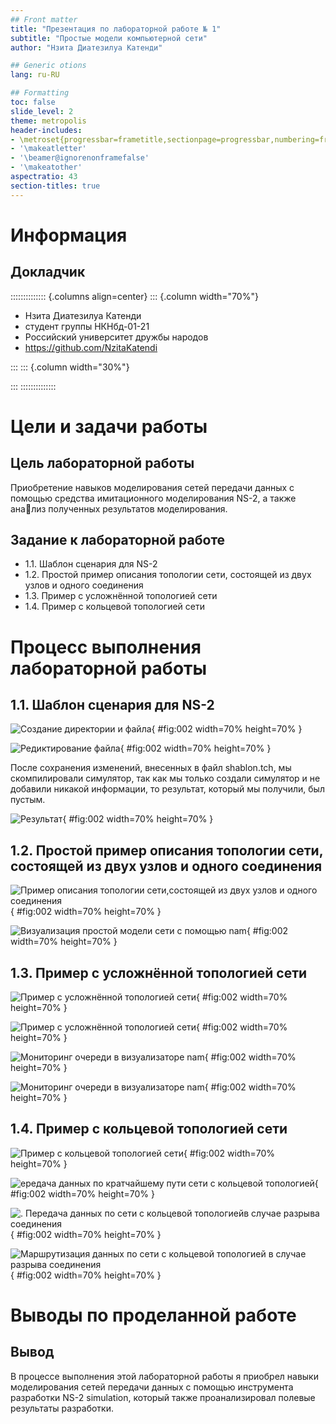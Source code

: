 ```yaml
---
## Front matter
title: "Презентация по лабораторной работе № 1"
subtitle: "Простые модели компьютерной сети"
author: "Нзита Диатезилуа Катенди"

## Generic otions
lang: ru-RU

## Formatting
toc: false
slide_level: 2
theme: metropolis
header-includes:
- \metroset{progressbar=frametitle,sectionpage=progressbar,numbering=fraction}
- '\makeatletter'
- '\beamer@ignorenonframefalse'
- '\makeatother'
aspectratio: 43
section-titles: true
---
```


# Информация

## Докладчик

:::::::::::::: {.columns align=center}
::: {.column width="70%"}

  * Нзита Диатезилуа Катенди
  * студент группы НКНбд-01-21
  * Российский университет дружбы народов
  * <https://github.com/NzitaKatendi>

:::
::: {.column width="30%"}


:::
::::::::::::::

# Цели и задачи работы

## Цель лабораторной работы

Приобретение навыков моделирования сетей передачи данных с помощью средства имитационного моделирования NS-2, а также анализ полученных результатов моделирования.


## Задание к лабораторной работе

* 1.1. Шаблон сценария для NS-2
* 1.2. Простой пример описания топологии сети, состоящей из двух узлов и одного соединения
* 1.3. Пример с усложнённой топологией сети
* 1.4. Пример с кольцевой топологией сети


# Процесс выполнения лабораторной работы

## 1.1. Шаблон сценария для NS-2

![Создание директории и файла](image/image1.png){ #fig:002 width=70% height=70% }

![Редиктирование файла ](image/image2.png){ #fig:002 width=70% height=70% }

После сохранения изменений, внесенных в файл shablon.tch, мы скомпилировали симулятор, так как мы только создали симулятор и не добавили никакой информации, то результат, который мы получили, был пустым.

![Результат ](image/image3.png){ #fig:002 width=70% height=70% }


##  1.2. Простой пример описания топологии сети, состоящей из двух узлов и одного соединения

![Пример описания топологии сети,состоящей из двух узлов и одного соединения](image/image4.png){ #fig:002 width=70% height=70% }

![Визуализация простой модели сети с помощью nam](image/image5.png){ #fig:002 width=70% height=70% }

## 1.3. Пример с усложнённой топологией сети

![Пример с усложнённой топологией сети](image/image6.png){ #fig:002 width=70% height=70% }

![Пример с усложнённой топологией сети](image/image7.png){ #fig:002 width=70% height=70% }

![Мониторинг очереди в визуализаторе nam](image/image8.png){ #fig:002 width=70% height=70% }

![Мониторинг очереди в визуализаторе nam](image/image9.png){ #fig:002 width=70% height=70% }

## 1.4. Пример с кольцевой топологией сети

![Пример с кольцевой топологией сети](image/image10.png){ #fig:002 width=70% height=70% }

![ередача данных по кратчайшему пути сети с кольцевой топологией](image/image11.png){ #fig:002 width=70% height=70% }

![. Передача данных по сети с кольцевой топологиейв случае разрыва соединения](image/image12.png){ #fig:002 width=70% height=70% }

![Маршрутизация данных по сети с кольцевой топологией в случае разрыва соединения](image/image13.png){ #fig:002 width=70% height=70% }

# Выводы по проделанной работе

## Вывод

В процессе выполнения этой лабораторной работы я приобрел навыки моделирования сетей передачи данных с помощью инструмента разработки NS-2 simulation, который также проанализировал полевые результаты разработки.


